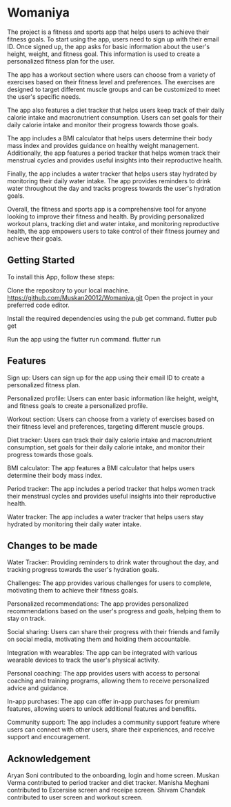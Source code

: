 # Womaniya

The project is a fitness and sports app that helps users to achieve their fitness goals. To start using the app, users need to sign up with their email ID. Once signed up, the app asks for basic information about the user's height, weight, and fitness goal. This information is used to create a personalized fitness plan for the user.

The app has a workout section where users can choose from a variety of exercises based on their fitness level and preferences. The exercises are designed to target different muscle groups and can be customized to meet the user's specific needs.

The app also features a diet tracker that helps users keep track of their daily calorie intake and macronutrient consumption. Users can set goals for their daily calorie intake and monitor their progress towards those goals.

The app includes a BMI calculator that helps users determine their body mass index and provides guidance on healthy weight management. Additionally, the app features a period tracker that helps women track their menstrual cycles and provides useful insights into their reproductive health.

Finally, the app includes a water tracker that helps users stay hydrated by monitoring their daily water intake. The app provides reminders to drink water throughout the day and tracks progress towards the user's hydration goals.

Overall, the fitness and sports app is a comprehensive tool for anyone looking to improve their fitness and health. By providing personalized workout plans, tracking diet and water intake, and monitoring reproductive health, the app empowers users to take control of their fitness journey and achieve their goals.






## Getting Started
To install this App, follow these steps:

Clone the repository to your local machine.
https://github.com/Muskan20012/Womaniya.git
Open the project in your preferred code editor.

Install the required dependencies using the pub get command.
flutter pub get



Run the app using the flutter run command.
flutter run

## Features
Sign up: Users can sign up for the app using their email ID to create a personalized fitness plan.

Personalized profile: Users can enter basic information like height, weight, and fitness goals to create a personalized profile.

Workout section: Users can choose from a variety of exercises based on their fitness level and preferences, targeting different muscle groups.

Diet tracker: Users can track their daily calorie intake and macronutrient consumption, set goals for their daily calorie intake, and monitor their progress towards those goals.

BMI calculator: The app features a BMI calculator that helps users determine their body mass index.

Period tracker: The app includes a period tracker that helps women track their menstrual cycles and provides useful insights into their reproductive health.

Water tracker: The app includes a water tracker that helps users stay hydrated by monitoring their daily water intake.

## Changes to be made
Water Tracker: Providing reminders to drink water throughout the day, and tracking progress towards the user's hydration goals.

Challenges: The app provides various challenges for users to complete, motivating them to achieve their fitness goals.

Personalized recommendations: The app provides personalized recommendations based on the user's progress and goals, helping them to stay on track.

Social sharing: Users can share their progress with their friends and family on social media, motivating them and holding them accountable.

Integration with wearables: The app can be integrated with various wearable devices to track the user's physical activity.

Personal coaching: The app provides users with access to personal coaching and training programs, allowing them to receive personalized advice and guidance.

In-app purchases: The app can offer in-app purchases for premium features, allowing users to unlock additional features and benefits.

Community support: The app includes a community support feature where users can connect with other users, share their experiences, and receive support and encouragement.

## Acknowledgement

Aryan Soni contributed to the onboarding, login and home screen.
Muskan Verma contributed to period tracker and diet tracker.
Manisha Meghani contributed to Excersise screen and receipe screen.
Shivam Chandak contributed to user screen and workout screen.


